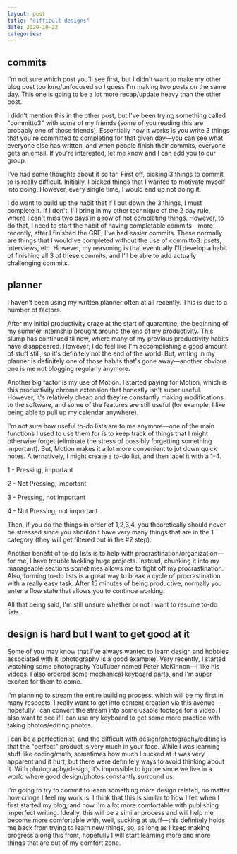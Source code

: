 ```yaml
---
layout: post
title: "difficult designs"
date: 2020-10-22
categories:
---
```

## commits
I'm not sure which post you'll see first, but I didn't want to make my other blog post too long/unfocused so I guess I'm making two posts on the same day. This one is going to be a lot more recap/update heavy than the other post.

I didn't mention this in the other post, but I've been trying something called "committo3" with some of my friends (some of you reading this are probably one of those friends). Essentially how it works is you write 3 things that you're committed to completing for that given day––you can see what everyone else has written, and when people finish their commits, everyone gets an email. If you're interested, let me know and I can add you to our group.

I've had some thoughts about it so far. First off, picking 3 things to commit to is really difficult. Initially, I picked things that I wanted to motivate myself into doing. However, every single time, I would end up not doing it.

I do want to build up the habit that if I put down the 3 things, I must complete it. If I don't, I'll bring in my other technique of the 2 day rule, where I can't miss two days in a row of not completing things. However, to do that, I need to start the habit of having completable commits––more recently, after I finished the GRE, I've had easier commits. These normally are things that I would've completed without the use of committo3: psets, interviews, etc. However, my reasoning is that eventually I'll develop a habit of finishing all 3 of these commits, and I'll be able to add actually challenging commits.

## planner
I haven't been using my written planner often at all recently. This is due to a number of factors.

After my initial productivity craze at the start of quarantine, the beginning of my summer internship brought around the end of my productivity. This slump has continued til now, where many of my previous productivity habits have disappeared. However, I do feel like I'm accomplishing a good amount of stuff still, so it's definitely not the end of the world. But, writing in my planner is definitely one of those habits that's gone away––another obvious one is me not blogging regularly anymore.

Another big factor is my use of Motion. I started paying for Motion, which is this productivity chrome extension that honestly isn't super useful. However, it's relatively cheap and they're constantly making modifications to the software, and some of the features are still useful (for example, I like being able to pull up my calendar anywhere).

I'm not sure how useful to-do lists are to me anymore––one of the main functions I used to use them for is to keep track of things that I might otherwise forget (eliminate the stress of possibly forgetting something important). But, Motion makes it a lot more convenient to jot down quick notes. Alternatively, I might create a to-do list, and then label it with a 1-4.

1 - Pressing, important

2 - Not Pressing, important

3 - Pressing, not important

4 - Not Pressing, not important

Then, if you do the things in order of 1,2,3,4, you theoretically should never be stressed since you shouldn't have very many things that are in the 1 category (they will get filtered out in the #2 step).

Another benefit of to-do lists is to help with procrastination/organization––for me, I have trouble tackling huge projects. Instead, chunking it into my manageable sections sometimes allows me to fight off my procrastination. Also, forming to-do lists is a great way to break a cycle of procrastination with a really easy task. After 15 minutes of being productive, normally you enter a flow state that allows you to continue working.

All that being said, I'm still unsure whether or not I want to resume to-do lists.

## design is hard but I want to get good at it
Some of you may know that I've always wanted to learn design and hobbies associated with it (photography is a good example). Very recently, I started watching some photography YouTuber named Peter McKinnon––I like his videos. I also ordered some mechanical keyboard parts, and I'm super excited for them to come.

I'm planning to stream the entire building process, which will be my first in many respects. I really want to get into content creation via this avenue––hopefully I can convert the stream into some usable footage for a video. I also want to see if I can use my keyboard to get some more practice with taking photos/editing photos.

I can be a perfectionist, and the difficult with design/photography/editing is that the "perfect" product is very much in your face. While I was learning stuff like coding/math, sometimes how much I sucked at it was very apparent and it hurt, but there were definitely ways to avoid thinking about it. With photography/design, it's impossible to ignore since we live in a world where good design/photos constantly surround us.

I'm going to try to commit to learn something more design related, no matter how cringe I feel my work is. I think that this is similar to how I felt when I first started my blog, and now I'm a lot more comfortable with publishing imperfect writing. Ideally, this will be a similar process and will help me become more comfortable with, well, sucking at stuff––this definitely holds me back from trying to learn new things, so, as long as I keep making progress along this front, hopefully I will start learning more and more things that are out of my comfort zone.
